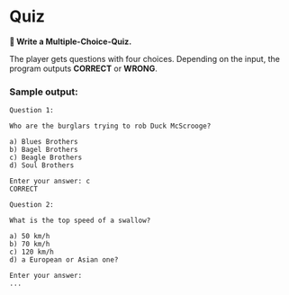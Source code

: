 
# Quiz

**🎯 Write a Multiple-Choice-Quiz.**

The player gets questions with four choices.
Depending on the input, the program outputs **CORRECT** or **WRONG**.

### Sample output:

    Question 1:

    Who are the burglars trying to rob Duck McScrooge?

    a) Blues Brothers
    b) Bagel Brothers
    c) Beagle Brothers
    d) Soul Brothers

    Enter your answer: c
    CORRECT

    Question 2:

    What is the top speed of a swallow?

    a) 50 km/h
    b) 70 km/h
    c) 120 km/h
    d) a European or Asian one?

    Enter your answer:
    ...

